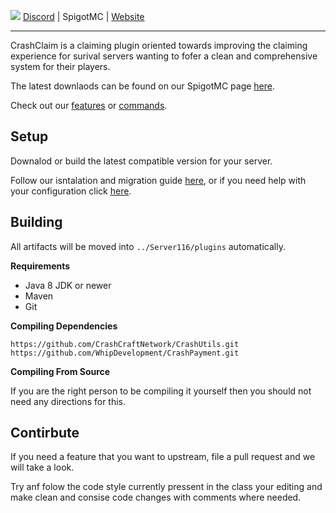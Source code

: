 ![](https://i.imgur.com/g5rKXNp.png)
[Discord](https://discord.gg/6FU9eCjcrA) | SpigotMC | [Website](https://whips.dev)
***
CrashClaim is a claiming plugin oriented towards improving the claiming experience for surival servers wanting to fofer a clean and comprehensive system for their players. 

The latest downlaods can be found on our SpigotMC page [here]().

Check out our [features](https://github.com/Chasewhip8/WhipClaim/wiki/Features) or [commands](https://github.com/Chasewhip8/WhipClaim/wiki/Commands).


## Setup
Downalod or build the latest compatible version for your server.

Follow our isntalation and migration guide [here](https://github.com/Chasewhip8/WhipClaim/wiki/https://github.com/Chasewhip8/WhipClaim/wiki/Installation), or if you need help with your configuration click [here](https://github.com/Chasewhip8/WhipClaim/wiki/https://github.com/Chasewhip8/WhipClaim/wiki/Configuration).

## Building
All artifacts will be moved into `../Server116/plugins` automatically.

**Requirements**
- Java 8 JDK or newer
- Maven
- Git

**Compiling Dependencies**
```
https://github.com/CrashCraftNetwork/CrashUtils.git
https://github.com/WhipDevelopment/CrashPayment.git
```

**Compiling From Source**

If you are the right person to be compiling it yourself then you should not need any directions for this.

## Contirbute
If you need a feature that you want to upstream, file a pull request and we will take a look. 

Try anf folow the code style currently pressent in the class your editing and make clean and consise code changes with comments where needed. 
